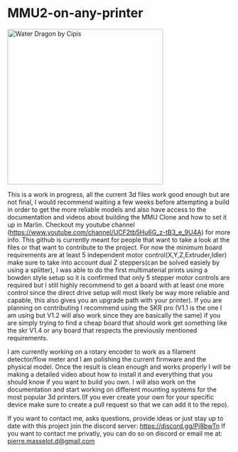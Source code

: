 # MMU2-on-any-printer

<p align="left">
  <img src="https://i.ibb.co/ZXKqCYj/IMG-1161.jpg" width="350" title="Water Dragon by Cipis">
</p>

This is a work in progress, all the current 3d files work good enough but are not final, I would recommend waiting a few weeks before attempting a build in order to get the more reliable models and also have access to the documentation and videos about building the MMU Clone and how to set it up in Marlin. Checkout my youtube channel (https://www.youtube.com/channel/UCF2tb5Hu6G_z-tB3_e_9U4A) for more info. This github is currently meant for people that want to take a look at the files or that want to contribute to the project. For now the minimum  board requirements are at least 5 independent motor control(X,Y,Z,Extruder,Idler) make sure to take into account dual Z steppers(can be solved easiely by using a splitter), I was able to do the first multimaterial prints using a bowden style setup so it is confirmed that only 5 stepper motor controls are required but I still highly recommend to get a board with at least one more control since the direct drive setup will most likely be way more reliable and capable, this also gives you an upgrade path with your printer). If you are planning on contributing I recommend using the SKR pro (V1.1 is the one I am using but V1.2 will also work since they are basically the same) if you are simply trying to find a cheap board that should work get something like the skr V1.4 or any board that respects the previously mentioned requirements.

I am currently working on a rotary encoder to work as a filament detector/flow meter and I am polishing the current firmware and the physical model. Once the result is clean enough and works properly I will be making a detailed video about how to install it and everything that you should know if you want to build you own. I will also work on the documentation and start working on different mounting systems for the most popular 3d printers.(If you ever create your own for your specific device make sure to create a pull request so that we can add it to the repo).
 
 If you want to contact me, asks questions, provide ideas or just stay up to date with this project join the discord server: https://discord.gg/Pj8bwTn
 If you want to contact me privatly, you can do so on discord or email me at: pierre.masselot.d@gmail.com



